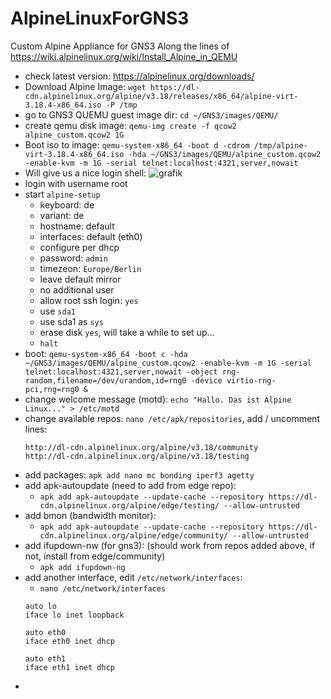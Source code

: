 # AlpineLinuxForGNS3
Custom Alpine Appliance for GNS3
Along the lines of https://wiki.alpinelinux.org/wiki/Install_Alpine_in_QEMU

- check latest version: https://alpinelinux.org/downloads/
- Download Alpine Image: ```wget https://dl-cdn.alpinelinux.org/alpine/v3.18/releases/x86_64/alpine-virt-3.18.4-x86_64.iso -P /tmp```
- go to GNS3 QUEMU guest image dir: ```cd ~/GNS3/images/QEMU/```
- create qemu disk image: ```qemu-img create -f qcow2 alpine_custom.qcow2 1G```
- Boot iso to image: ```qemu-system-x86_64 -boot d -cdrom /tmp/alpine-virt-3.18.4-x86_64.iso -hda ~/GNS3/images/QEMU/alpine_custom.qcow2 -enable-kvm -m 1G -serial telnet:localhost:4321,server,nowait```
- Will give us a nice login shell: ![grafik](https://github.com/DanielBarie/AlpineLinuxForGNS3/assets/73287620/9977366c-47ab-4a3a-b32f-56d45e735c0e)
- login with username root
- start ```alpine-setup```
  - keyboard: de
  - variant: de
  - hostname: default
  - interfaces: default (eth0)
  - configure per dhcp
  - password: ```admin```
  - timezeon: ```Europe/Berlin```
  - leave default mirror
  - no additional user
  - allow root ssh login: ```yes```
  - use ```sda1```
  - use sda1 as ```sys```
  - erase disk ```yes```, will take a while to set up...
  - ```halt```
- boot: ```qemu-system-x86_64 -boot c -hda ~/GNS3/images/QEMU/alpine_custom.qcow2 -enable-kvm -m 1G -serial telnet:localhost:4321,server,nowait -object rng-random,filename=/dev/urandom,id=rng0 -device virtio-rng-pci,rng=rng0 &```
- change welcome message (motd): ```echo "Hallo. Das ist Alpine Linux..." > /etc/motd```
- change available repos: ```nano /etc/apk/repositories```, add / uncomment lines:
  ```
  http://dl-cdn.alpinelinux.org/alpine/v3.18/community 
  http://dl-cdn.alpinelinux.org/alpine/v3.18/testing  
  ``` 
- add packages: ```apk add nano mc bonding iperf3 agetty```
- add apk-autoupdate (need to add from edge repo):
  - ```apk add apk-autoupdate --update-cache --repository https://dl-cdn.alpinelinux.org/alpine/edge/testing/ --allow-untrusted```
- add bmon (bandwidth monitor):
  - ```apk add apk-autoupdate --update-cache --repository https://dl-cdn.alpinelinux.org/alpine/edge/community/ --allow-untrusted```
- add ifupdown-nw (for gns3): (should work from repos added above, if not, install from edge/community)
  - ```apk add ifupdown-ng```
- add another interface, edit ```/etc/network/interfaces```:
  - ```nano /etc/network/interfaces```
  ```
  auto lo
  iface lo inet loopback
  
  auto eth0
  iface eth0 inet dhcp
  
  auto eth1
  iface eth1 inet dhcp

  ```
- 
